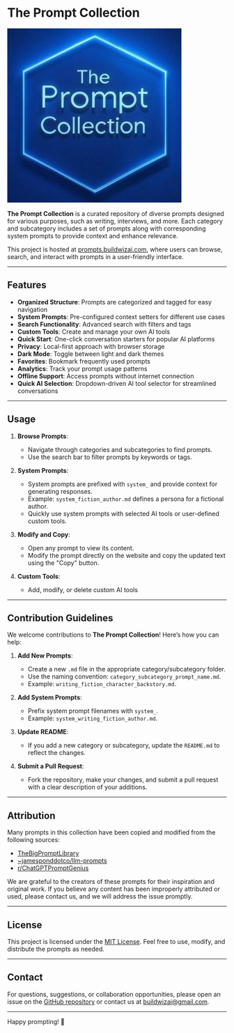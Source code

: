 # The Prompt Collection

![Logo](./logo.jpg)

**The Prompt Collection** is a curated repository of diverse prompts designed for various purposes, such as writing, interviews, and more. Each category and subcategory includes a set of prompts along with corresponding system prompts to provide context and enhance relevance.

This project is hosted at [prompts.buildwizai.com](https://prompts.buildwizai.com), where users can browse, search, and interact with prompts in a user-friendly interface.

---

## Features
- **Organized Structure**: Prompts are categorized and tagged for easy navigation
- **System Prompts**: Pre-configured context setters for different use cases
- **Search Functionality**: Advanced search with filters and tags
- **Custom Tools**: Create and manage your own AI tools
- **Quick Start**: One-click conversation starters for popular AI platforms
- **Privacy**: Local-first approach with browser storage
- **Dark Mode**: Toggle between light and dark themes
- **Favorites**: Bookmark frequently used prompts
- **Analytics**: Track your prompt usage patterns
- **Offline Support**: Access prompts without internet connection
- **Quick AI Selection**: Dropdown-driven AI tool selector for streamlined conversations

---

## Usage
1. **Browse Prompts**:
   - Navigate through categories and subcategories to find prompts.
   - Use the search bar to filter prompts by keywords or tags.

2. **System Prompts**:
   - System prompts are prefixed with `system_` and provide context for generating responses.
   - Example: `system_fiction_author.md` defines a persona for a fictional author.
   - Quickly use system prompts with selected AI tools or user-defined custom tools.

3. **Modify and Copy**:
   - Open any prompt to view its content.
   - Modify the prompt directly on the website and copy the updated text using the "Copy" button.

4. **Custom Tools**:
   - Add, modify, or delete custom AI tools

---

## Contribution Guidelines
We welcome contributions to **The Prompt Collection**! Here’s how you can help:

1. **Add New Prompts**:
   - Create a new `.md` file in the appropriate category/subcategory folder.
   - Use the naming convention: `category_subcategory_prompt_name.md`.
   - Example: `writing_fiction_character_backstory.md`.

2. **Add System Prompts**:
   - Prefix system prompt filenames with `system_`.
   - Example: `system_writing_fiction_author.md`.

3. **Update README**:
   - If you add a new category or subcategory, update the `README.md` to reflect the changes.

4. **Submit a Pull Request**:
   - Fork the repository, make your changes, and submit a pull request with a clear description of your additions.

---

## Attribution
Many prompts in this collection have been copied and modified from the following sources:
- [TheBigPromptLibrary](https://github.com/0xeb/TheBigPromptLibrary)
- [~jamesponddotco/llm-prompts](https://sr.ht/~jamesponddotco/llm-prompts/)
- [r/ChatGPTPromptGenius](https://www.reddit.com/r/ChatGPTPromptGenius/)

We are grateful to the creators of these prompts for their inspiration and original work. If you believe any content has been improperly attributed or used, please contact us, and we will address the issue promptly.

---

## License
This project is licensed under the [MIT License](LICENSE). Feel free to use, modify, and distribute the prompts as needed.

---

## Contact
For questions, suggestions, or collaboration opportunities, please open an issue on the [GitHub repository](https://github.com/buildwizai/prompt-collection) or contact us at [buildwizai@gmail.com](mailto:buildwizai@gmail.com).

---

Happy prompting! 🚀